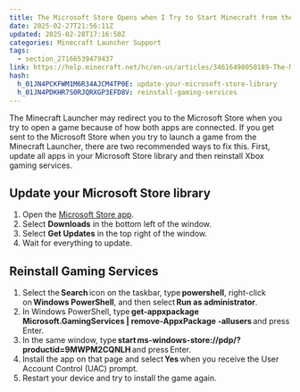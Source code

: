 ```yaml
---
title: The Microsoft Store Opens when I Try to Start Minecraft from the Minecraft Launcher
date: 2025-02-27T21:56:11Z
updated: 2025-02-28T17:16:50Z
categories: Minecraft Launcher Support
tags:
  - section_27166539479437
link: https://help.minecraft.net/hc/en-us/articles/34616498050189-The-Microsoft-Store-Opens-when-I-Try-to-Start-Minecraft-from-the-Minecraft-Launcher
hash:
  h_01JN4PCKFWM1M6R34AJCM4TP0E: update-your-microsoft-store-library
  h_01JN4PDKHR7S0RJQRXGP3EFD8V: reinstall-gaming-services
---
```


The Minecraft Launcher may redirect you to the Microsoft Store when you try to open a game because of how both apps are connected. If you get sent to the Microsoft Store when you try to launch a game from the Minecraft Launcher, there are two recommended ways to fix this. First, update all apps in your Microsoft Store library and then reinstall Xbox gaming services.

## Update your Microsoft Store library

1.  Open the [Microsoft Store app](http://aka.ms/MSStoreHome).
2.  Select **Downloads** in the bottom left of the window.
3.  Select **Get Updates** in the top right of the window.
4.  Wait for everything to update. 

## Reinstall Gaming Services

1.  Select the **Search** icon on the taskbar, type **powershell**, right-click on **Windows PowerShell**, and then select **Run as administrator**.
2.  In Windows PowerShell, type **get-appxpackage Microsoft.GamingServices \| remove-AppxPackage -allusers** and press Enter.
3.  In the same window, type **start ms-windows-store://pdp/?productid=9MWPM2CQNLH** and press Enter.
4.  Install the app on that page and select **Yes** when you receive the User Account Control (UAC) prompt.
5.  Restart your device and try to install the game again.
